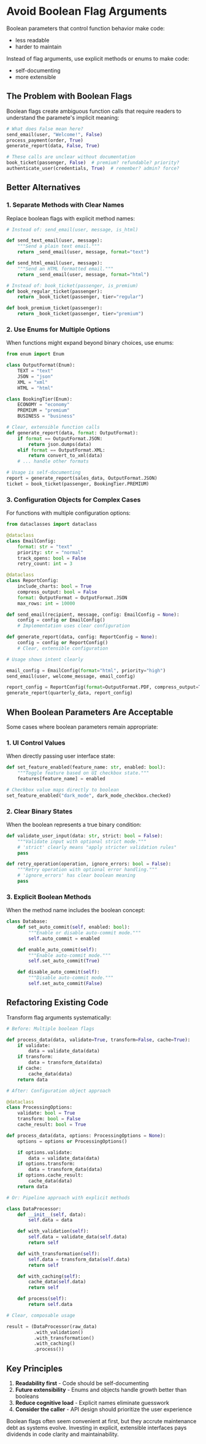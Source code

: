 # Avoid Boolean Flag Arguments

Boolean parameters that control function behavior make code:
- less readable
- harder to maintain

Instead of flag arguments, use explicit methods or enums to make code:
- self-documenting
- more extensible

## The Problem with Boolean Flags

Boolean flags create ambiguous function calls that require readers to understand the paramete's implicit meaning:

```python
# What does False mean here?
send_email(user, "Welcome!", False)
process_payment(order, True)
generate_report(data, False, True)

# These calls are unclear without documentation
book_ticket(passenger, False)  # premium? refundable? priority?
authenticate_user(credentials, True)  # remember? admin? force?
```

## Better Alternatives

### 1. Separate Methods with Clear Names

Replace boolean flags with explicit method names:

```python
# Instead of: send_email(user, message, is_html)

def send_text_email(user, message):
    """Send a plain text email."""
    return _send_email(user, message, format="text")

def send_html_email(user, message):
    """Send an HTML formatted email."""
    return _send_email(user, message, format="html")

# Instead of: book_ticket(passenger, is_premium)
def book_regular_ticket(passenger):
    return _book_ticket(passenger, tier="regular")

def book_premium_ticket(passenger):
    return _book_ticket(passenger, tier="premium")
```

### 2. Use Enums for Multiple Options

When functions might expand beyond binary choices, use enums:

```python
from enum import Enum

class OutputFormat(Enum):
    TEXT = "text"
    JSON = "json"
    XML = "xml"
    HTML = "html"

class BookingTier(Enum):
    ECONOMY = "economy"
    PREMIUM = "premium"
    BUSINESS = "business"

# Clear, extensible function calls
def generate_report(data, format: OutputFormat):
    if format == OutputFormat.JSON:
        return json.dumps(data)
    elif format == OutputFormat.XML:
        return convert_to_xml(data)
    # ... handle other formats

# Usage is self-documenting
report = generate_report(sales_data, OutputFormat.JSON)
ticket = book_ticket(passenger, BookingTier.PREMIUM)
```

### 3. Configuration Objects for Complex Cases

For functions with multiple configuration options:

```python
from dataclasses import dataclass

@dataclass
class EmailConfig:
    format: str = "text"
    priority: str = "normal"
    track_opens: bool = False
    retry_count: int = 3

@dataclass
class ReportConfig:
    include_charts: bool = True
    compress_output: bool = False
    format: OutputFormat = OutputFormat.JSON
    max_rows: int = 10000

def send_email(recipient, message, config: EmailConfig = None):
    config = config or EmailConfig()
    # Implementation uses clear configuration

def generate_report(data, config: ReportConfig = None):
    config = config or ReportConfig()
    # Clear, extensible configuration

# Usage shows intent clearly

email_config = EmailConfig(format="html", priority="high")
send_email(user, welcome_message, email_config)

report_config = ReportConfig(format=OutputFormat.PDF, compress_output=True)
generate_report(quarterly_data, report_config)
```

## When Boolean Parameters Are Acceptable

Some cases where boolean parameters remain appropriate:

### 1. UI Control Values

When directly passing user interface state:

```python
def set_feature_enabled(feature_name: str, enabled: bool):
    """Toggle feature based on UI checkbox state."""
    features[feature_name] = enabled

# Checkbox value maps directly to boolean
set_feature_enabled("dark_mode", dark_mode_checkbox.checked)
```

### 2. Clear Binary States

When the boolean represents a true binary condition:

```python
def validate_user_input(data: str, strict: bool = False):
    """Validate input with optional strict mode."""
    # 'strict' clearly means "apply stricter validation rules"
    pass

def retry_operation(operation, ignore_errors: bool = False):
    """Retry operation with optional error handling."""
    # 'ignore_errors' has clear boolean meaning
    pass
```

### 3. Explicit Boolean Methods

When the method name includes the boolean concept:

```python
class Database:
    def set_auto_commit(self, enabled: bool):
        """Enable or disable auto-commit mode."""
        self.auto_commit = enabled

    def enable_auto_commit(self):
        """Enable auto-commit mode."""
        self.set_auto_commit(True)

    def disable_auto_commit(self):
        """Disable auto-commit mode."""
        self.set_auto_commit(False)
```

## Refactoring Existing Code

Transform flag arguments systematically:

```python
# Before: Multiple boolean flags

def process_data(data, validate=True, transform=False, cache=True):
    if validate:
        data = validate_data(data)
    if transform:
        data = transform_data(data)
    if cache:
        cache_data(data)
    return data

# After: Configuration object approach

@dataclass
class ProcessingOptions:
    validate: bool = True
    transform: bool = False
    cache_result: bool = True

def process_data(data, options: ProcessingOptions = None):
    options = options or ProcessingOptions()

    if options.validate:
        data = validate_data(data)
    if options.transform:
        data = transform_data(data)
    if options.cache_result:
        cache_data(data)
    return data

# Or: Pipeline approach with explicit methods

class DataProcessor:
    def __init__(self, data):
        self.data = data

    def with_validation(self):
        self.data = validate_data(self.data)
        return self

    def with_transformation(self):
        self.data = transform_data(self.data)
        return self

    def with_caching(self):
        cache_data(self.data)
        return self

    def process(self):
        return self.data

# Clear, composable usage

result = (DataProcessor(raw_data)
          .with_validation()
          .with_transformation()
          .with_caching()
          .process())
```

## Key Principles

1. **Readability first** - Code should be self-documenting
2. **Future extensibility** - Enums and objects handle growth better than booleans
3. **Reduce cognitive load** - Explicit names eliminate guesswork
4. **Consider the caller** - API design should prioritize the user experience

Boolean flags often seem convenient at first, but they accrute maintenance debt as systems evolve.
Investing in explicit, extensible interfaces pays dividends in code clarity and maintainability.
